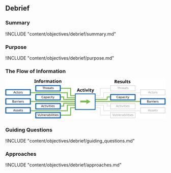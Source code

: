 ## Debrief

### Summary
!INCLUDE "content/objectives/debrief/summary.md"

### Purpose
!INCLUDE "content/objectives/debrief/purpose.md"

### The Flow of Information
![ Information Flow](content/images/info_flows/debrief.svg)

### Guiding Questions
!INCLUDE "content/objectives/debrief/guiding_questions.md"

### Approaches
!INCLUDE "content/objectives/debrief/approaches.md"

